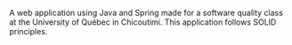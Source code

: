 A web application using Java and Spring made for a software quality class at the University of Québec in Chicoutimi.
This application follows SOLID principles.
